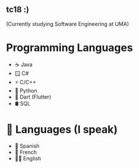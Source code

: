 ## tc18 :)
(Currently studying Software Engineering at UMA)

# Programming Languages
- ☕ Java
- 🪟 C#
- ⚡ C/C++
- 🐍 Python
- 📱 Dart (Flutter)
- 🛢  SQL

# 📍 Languages (I speak)
- 🥘 Spanish
- 🥐 French
- 💂🏼 English
<!--
**tonicraft18/tonicraft18** is a ✨ _special_ ✨ repository because its `README.md` (this file) appears on your GitHub profile.

Here are some ideas to get you started:

- 🔭 I’m currently working on ...
- 🌱 I’m currently learning ...
- 👯 I’m looking to collaborate on ...
- 🤔 I’m looking for help with ...
- 💬 Ask me about ...
- 📫 How to reach me: ...
- 😄 Pronouns: ...
- ⚡ Fun fact: ...
-->
